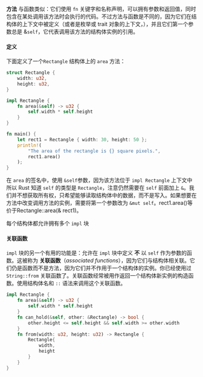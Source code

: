 **方法** 与函数类似：它们使用 `fn` 关键字和名称声明，可以拥有参数和返回值，同时包含在某处调用该方法时会执行的代码。不过方法与函数是不同的，因为它们在结构体的上下文中被定义（或者是枚举或 trait 对象的上下文，），并且它们第一个参数总是 &`self`，它代表调用该方法的结构体实例的引用。

#### 定义

下面定义了一个`Rectangle` 结构体上的 `area` 方法：

```rust
struct Rectangle {
    width: u32,
    height: u32,
}

impl Rectangle {
    fn area(&self) -> u32 {
        self.width * self.height
    }
}

fn main() {
    let rect1 = Rectangle { width: 30, height: 50 };
    println!(
        "The area of the rectangle is {} square pixels.",
        rect1.area()
    );
}
```

在 `area` 的签名中，使用 `&self`参数，因为该方法位于 `impl Rectangle` 上下文中所以 Rust 知道 `self` 的类型是 `Rectangle`，注意仍然需要在 `self` 前面加上 `&`。我们并不想获取所有权，只希望能够读取结构体中的数据，而不是写入。如果想要在方法中改变调用方法的实例，需要将第一个参数改为 `&mut self`。rect1.area()等价于Rectangle::area(& rect1)。

每个结构体都允许拥有多个 `impl` 块

#### 关联函数

`impl` 块的另一个有用的功能是：允许在 `impl` 块中定义 **不** 以 `self` 作为参数的函数。这被称为 **关联函数**（*associated functions*），因为它们与结构体相关联。它们仍是函数而不是方法，因为它们并不作用于一个结构体的实例。你已经使用过 `String::from` 关联函数了。关联函数经常被用作返回一个结构体新实例的构造函数。使用结构体名和 `::` 语法来调用这个关联函数。

```rust
impl Rectangle {
    fn area(&self) -> u32 {
        self.width * self.height
    }
    fn can_hold(&self, other: &Rectangle) -> bool {
        other.height <= self.height && self.width >= other.width
    }
    fn from(width: u32, height: u32) -> Rectangle {
        Rectangle{
            width,
            height
        }
    }
}
```

